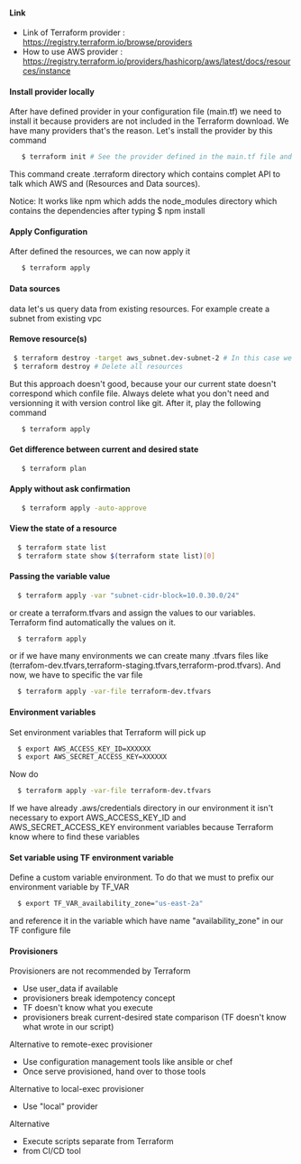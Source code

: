 #### Link 
- Link of Terraform provider : https://registry.terraform.io/browse/providers
- How to use AWS provider : https://registry.terraform.io/providers/hashicorp/aws/latest/docs/resources/instance

#### Install provider locally
After have defined provider in your configuration file (main.tf) we need to install it because 
providers are not included in the Terraform download. We have many providers that's the reason.
Let's install the provider by this command 
```bash
   $ terraform init # See the provider defined in the main.tf file and install it
```
This command create .terraform directory which contains complet API to talk which AWS and (Resources and Data sources).

Notice: It works like npm which adds the node_modules directory which contains the dependencies after typing $ npm install 

#### Apply Configuration
After defined the resources, we can now apply it
```bash
   $ terraform apply 
```

#### Data sources
data let's us query data from existing resources. For example create a subnet from existing vpc

#### Remove resource(s)

```bash
 $ terraform destroy -target aws_subnet.dev-subnet-2 # In this case we are going to remove only one resource.
 $ terraform destroy # Delete all resources
```
But this approach doesn't good, because your our current state doesn't correspond which confile file. Always delete what you don't need and versionning it with version control like git. After it, play the following command 

```bash
   $ terraform apply 
```

#### Get difference between current and desired state
```bash
   $ terraform plan 
```

#### Apply without ask confirmation
```bash
   $ terraform apply -auto-approve
```

#### View the state of a resource 
```bash
  $ terraform state list
  $ terraform state show $(terraform state list)[0]
```

#### Passing the variable value

```bash
  $ terraform apply -var "subnet-cidr-block=10.0.30.0/24"
```
or create a terraform.tfvars and assign the values to our variables.
Terraform find automatically the values on it.

```bash
  $ terraform apply
```
or if we have many environments we can create many .tfvars files like (terrafom-dev.tfvars,terraform-staging.tfvars,terraform-prod.tfvars).
And now, we have to specific the var file 

```bash
  $ terraform apply -var-file terraform-dev.tfvars
```

#### Environment variables

Set environment variables that Terraform will pick up

```bash
  $ export AWS_ACCESS_KEY_ID=XXXXXX
  $ export AWS_SECRET_ACCESS_KEY=XXXXXX
```
Now do 

```bash
  $ terraform apply -var-file terraform-dev.tfvars
```
If we have already .aws/credentials directory in our environment it isn't necessary to export AWS_ACCESS_KEY_ID and AWS_SECRET_ACCESS_KEY environment variables because Terraform know where to find these variables 

#### Set variable using TF environment variable
Define a custom variable environment. To do that we must to prefix our environment variable by TF_VAR
```bash
  $ export TF_VAR_availability_zone="us-east-2a"
```
and reference it in the variable which have name "availability_zone" in our TF configure file  

#### Provisioners
Provisioners are not recommended by Terraform
- Use user_data if available
- provisioners break idempotency concept
- TF doesn't know what you execute
- provisioners break current-desired state comparison (TF doesn't know what wrote in our script)

Alternative to remote-exec provisioner 
- Use configuration management tools like ansible or chef
- Once serve provisioned, hand over to those tools

Alternative to local-exec provisioner 
- Use "local" provider

Alternative 
- Execute scripts separate from Terraform
- from CI/CD tool







